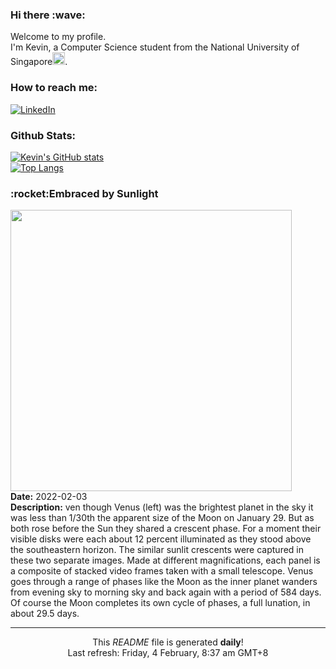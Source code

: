 <h3>Hi there :wave:</h3>

Welcome to my profile.   
I'm Kevin, a Computer Science student from the National University of Singapore<img src="https://img.icons8.com/color/96/000000/singapore-circular.png" width="20px"/>.</p>

<h3>How to reach me: </h3>
<a href="https://www.linkedin.com/in/kevin-foong/"><img alt="LinkedIn" src="https://img.shields.io/badge/linkedin-%230077B5.svg?&style=for-the-badge&logo=linkedin&logoColor=white" /></a> 

<h3>Github Stats: </h3> 

[![Kevin's GitHub stats](https://github-readme-stats.vercel.app/api?username=kevin9foong&theme=tokyonight)](https://github.com/anuraghazra/github-readme-stats) <br/>
[![Top Langs](https://github-readme-stats.vercel.app/api/top-langs/?username=kevin9foong&layout=compact&theme=tokyonight)](https://github.com/anuraghazra/github-readme-stats)

<h3>:rocket:Embraced by Sunlight</h3> 
<img width="450" src="https:&#x2F;&#x2F;apod.nasa.gov&#x2F;apod&#x2F;image&#x2F;2202&#x2F;VenusMoonSamePhase.jpg" /><br/>
<b>Date:</b> 2022-02-03<br/>
<b>Description:</b> ven though Venus (left) was the brightest planet in the sky it was less than 1&#x2F;30th the apparent size of the Moon on January 29. But as both rose before the Sun they shared a crescent phase. For a moment their visible disks were each about 12 percent illuminated as they stood above the southeastern horizon. The similar sunlit crescents were captured in these two separate images. Made at different magnifications, each panel is a composite of stacked video frames taken with a small telescope. Venus goes through a range of phases like the Moon as the inner planet wanders from evening sky to morning sky and back again with a period of 584 days. Of course the Moon completes its own cycle of phases, a full lunation, in about 29.5 days.<br/>

------------
<p align="center">This <i>README</i> file is generated <b>daily</b>!</br>
Last refresh: Friday, 4 February, 8:37 am GMT+8<br />